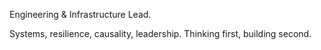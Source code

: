 Engineering & Infrastructure Lead.

Systems, resilience, causality, leadership.
Thinking first, building second.

